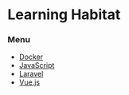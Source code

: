 # Learning Habitat

### Menu

- [Docker](https://github.com/sarukomine/learning-habitat/blob/main/Docker.md)
- [JavaScript](https://github.com/sarukomine/learning-habitat/blob/main/JavaScript.md)
- [Laravel](https://github.com/sarukomine/learning-habitat/blob/main/Laravel.md)
- [Vue.js](https://github.com/sarukomine/learning-habitat/blob/main/VueJs.md)
